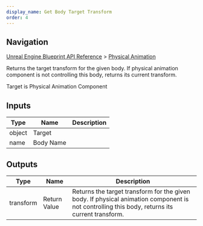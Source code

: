 ```yaml
---
display_name: Get Body Target Transform
order: 4
---
```

## Navigation

[Unreal Engine Blueprint API Reference](https://dev.epicgames.com/documentation/en-us/unreal-engine/BlueprintAPI) > [Physical Animation](https://dev.epicgames.com/documentation/en-us/unreal-engine/BlueprintAPI/PhysicalAnimation)

Returns the target transform for the given body. If physical animation component is not controlling this body, returns its current transform.

Target is Physical Animation Component

## Inputs

| Type | Name | Description |
| --- | --- | --- |
| object | Target |  |
| name | Body Name |  |

## Outputs

| Type | Name | Description |
| --- | --- | --- |
| transform | Return Value | Returns the target transform for the given body. If physical animation component is not controlling this body, returns its current transform. |
